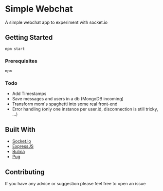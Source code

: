 # Simple Webchat

A simple webchat app to experiment with socket.io

## Getting Started

```
npm start
```

### Prerequisites

```
npm
```

### Todo

* Add Timestamps
* Save messages and users in a db (MongoDB incoming)
* Transform mom's spaghetti into some real front-end
* Error handling (only one instance per user.id, disconnection is still tricky, ...)

## Built With

* [Socket.io](https://socket.io/)
* [ExpressJS](https://expressjs.com)
* [Bulma](https://bulma.io/)
* [Pug](https://pugjs.org/)

## Contributing

If you have any advice or suggestion please feel free to open an issue